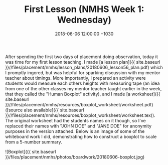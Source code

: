 ﻿---
layout: post
title:  "First Lesson (NMHS Week 1: Wednesday)"
date:   2018-06-06 12:00:00 +1030
categories: MTeach nmhsPlacement
---

After spending the first two days of placement doing observation, today it was time for my first lesson teaching. I made [a lesson plan]({{ site.baseurl }}//files/placement/nmhs/lesson_plans/20180606_lesson56_plan.pdf) which I promptly ingored, but was helpful for sparking discussion with my mentor teacher about timings. More importantly, I prepared an activity were students would measure each others heights with measuring tape (an idea from one of the other classes my mentor teacher taught earlier in the week, that they called the "Human Boxplot" activity), and I made [a worksheet]({{ site.baseurl }}//files/placement/nmhs/resources/boxplot_worksheet/worksheet.pdf) ([source also available]({{ site.baseurl }}//files/placement/nmhs/resources/boxplot_worksheet/worksheet.tex)). The original worksheet had the students names on it though, so I've replaced their names with "JOHN DOE" and "JANE DOE" for anonymity purposes in the version attached. Below is an image of some of the whiteboard work I did, demonstrating how to construct a boxplot to scale from a 5-number summary.

![Boxplot]({{ site.baseurl }}/files/placement/nmhs/photos/boardwork/20180606-boxplot.jpg)

